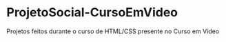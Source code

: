 # ProjetoSocial-CursoEmVideo
Projetos feitos durante o curso de HTML/CSS presente no Curso em Vídeo
